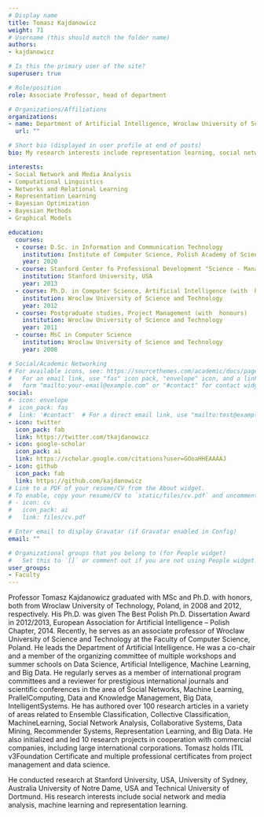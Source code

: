 ```yaml
---
# Display name
title: Tomasz Kajdanowicz
weight: 71
# Username (this should match the folder name)
authors:
- kajdanowicz

# Is this the primary user of the site?
superuser: true

# Role/position
role: Associate Professor, head of department

# Organizations/Affiliations
organizations:
- name: Department of Artificial Intelligence, Wroclaw University of Science and Technology
  url: ""

# Short bio (displayed in user profile at end of posts)
bio: My research interests include representation learning, social network and media analysis, and machine learning.

interests:
- Social Network and Media Analysis
- Computational Linguistics
- Networks and Relational Learning
- Representation Learning
- Bayesian Optimization
- Bayesian Methods
- Graphical Models

education:
  courses:
  - course: D.Sc. in Information and Communication Technology
    institution: Institute of Computer Science, Polish Academy of Sciences
    year: 2020
  - course: Stanford Center fo Professional Development "Science - Management - Commercialization"
    institution: Stanford University, USA
    year: 2013
  - course: Ph.D. in Computer Science, Artificial Intelligence (with  honours, national EAI award)
    institution: Wroclaw University of Science and Technology
    year: 2012
  - course: Postgraduate studies, Project Management (with  honours)
    institution: Wroclaw University of Science and Technology
    year: 2011
  - course: MsC in Computer Science
    institution: Wroclaw University of Science and Technology
    year: 2008

# Social/Academic Networking
# For available icons, see: https://sourcethemes.com/academic/docs/page-builder/#icons
#   For an email link, use "fas" icon pack, "envelope" icon, and a link in the
#   form "mailto:your-email@example.com" or "#contact" for contact widget.
social:
#- icon: envelope
#  icon_pack: fas
#  link: '#contact'  # For a direct email link, use "mailto:test@example.org".
- icon: twitter
  icon_pack: fab
  link: https://twitter.com/tkajdanowicz
- icon: google-scholar
  icon_pack: ai
  link: https://scholar.google.com/citations?user=GOoaHHEAAAAJ
- icon: github
  icon_pack: fab
  link: https://github.com/kajdanowicz
# Link to a PDF of your resume/CV from the About widget.
# To enable, copy your resume/CV to `static/files/cv.pdf` and uncomment the lines below.
# - icon: cv
#   icon_pack: ai
#   link: files/cv.pdf

# Enter email to display Gravatar (if Gravatar enabled in Config)
email: ""

# Organizational groups that you belong to (for People widget)
#   Set this to `[]` or comment out if you are not using People widget.
user_groups:
- Faculty
---
```

Professor Tomasz Kajdanowicz graduated with MSc and Ph.D. with honors, both from Wroclaw University of Technology, Poland, in 2008 and 2012, respectively. His Ph.D. was given The Best Polish Ph.D. Dissertation Award in 2012/2013, European Association for Artificial Intelligence – Polish Chapter, 2014. Recently, he serves as an associate professor of Wroclaw University of Science and Technology at the Faculty of Computer Science, Poland. He leads the Department of Artificial Intelligence. He was a co-chair and a member of the organizing committee of multiple workshops and summer schools on Data Science, Artificial Intelligence, Machine Learning, and Big Data. He regularly serves as a member of international program committees and a reviewer for prestigious international journals and scientific conferences in the area of Social Networks, Machine Learning, PrallelComputing, Data and Knowledge Management, Big Data, IntelligentSystems. He has authored over 100 research articles in a variety of areas related to Ensemble Classification, Collective Classification, MachineLearning, Social Network Analysis, Collaborative Systems, Data Mining, Recommender Systems, Representation Learning, and Big Data. He also initialized and led 10 research projects in cooperation with commercial companies, including large international corporations. Tomasz holds ITIL v3Foundation Certificate and multiple professional certificates from project management and data science.
 
He conducted  research  at  Stanford  University, USA, University of Sydney, Australia University of Notre Dame, USA and Technical  University  of  Dortmund.  His  research interests include social network and media analysis, machine learning and representation learning.

